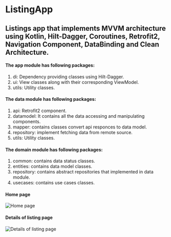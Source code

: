 # ListingApp
## Listings app that implements MVVM architecture using Kotlin, Hilt-Dagger, Coroutines, Retrofit2, Navigation Component, DataBinding and Clean Architecture.

#### The app module has following packages:

1. di: Dependency providing classes using Hilt-Dagger.
2. ui: View classes along with their corresponding ViewModel.
3. utils: Utility classes.

#### The data module has following packages:

1. api: Retrofit2 component.
2. datamodel: It contains all the data accessing and manipulating components.
3. mapper: contains classes convert api responces to data model.
4. repository: implement fetching data from remote source.
5. utils: Utility classes.

#### The domain module has following packages:

1. common: contains data status classes.
2. entities: contains data model classes.
3. repository: contains abstract repositories that implemented in data module.
4. usecases: contains use cases classes.


#### Home page
![Home page](https://user-images.githubusercontent.com/20665734/175615717-6e1e32f0-1bc8-4db7-b248-acd0957229ec.jpg)


#### Details of listing page
![Details of listing page](https://user-images.githubusercontent.com/20665734/175616066-7e44c341-7b48-49da-971d-aaf06452dc60.jpg)


